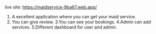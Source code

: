 live site: https://maidservice-9ba67.web.app/

1. A excellent application where you can get your maid service.
2. You can give review.
3.You can see your bookings.
4.Admin can add services.
5.Different dashboard for user and admin.
